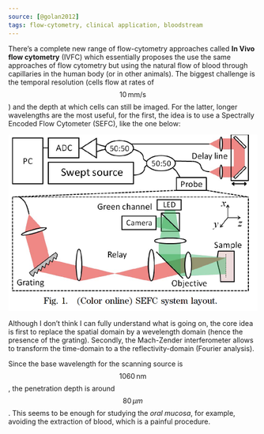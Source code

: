 ```yaml
---
source: [@golan2012]
tags: flow-cytometry, clinical application, bloodstream
---
```


There’s a complete new range of flow-cytometry approaches called **In Vivo flow cytometry** (IVFC) which essentially proposes the use the same approaches of flow cytometry but using the natural flow of blood through capillaries in the human body (or in other animals). The biggest challenge is the temporal resolution (cells flow at rates of $$10\,\textrm{mm/s}$$) and the depth at which cells can still be imaged. For the latter, longer wavelengths are the most useful, for the first, the idea is to use a Spectrally Encoded Flow Cytometer (SEFC), like the one below: 

![da8668c90bdd012a67ee36fe1d4ea61d.png](../images/da8668c90bdd012a67ee36fe1d4ea61d.png)

Although I don’t think I can fully understand what is going on, the core idea is first to replace the spatial domain by a wevelength domain (hence the presence of the grating). Secondly, the Mach-Zender interferometer allows to transform the time-domain to a the reflectivity-domain (Fourier analysis). 

Since the base wavelength for the scanning source is $$1060\,\textrm{nm}$$ , the penetration depth is around $$80\,\mu m$$ . This seems to be enough for studying the *oral mucosa*, for example, avoiding the extraction of blood, which is a painful procedure. 
